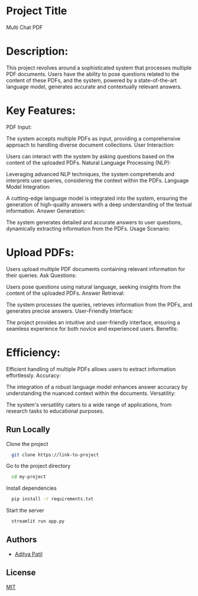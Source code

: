 
# Project Title
Multi Chat PDF 

# Description:
This project revolves around a sophisticated system that processes multiple PDF documents. Users have the ability to pose questions related to the content of these PDFs, and the system, powered by a state-of-the-art language model, generates accurate and contextually relevant answers.

# Key Features:

PDF Input:

The system accepts multiple PDFs as input, providing a comprehensive approach to handling diverse document collections.
User Interaction:

Users can interact with the system by asking questions based on the content of the uploaded PDFs.
Natural Language Processing (NLP):

Leveraging advanced NLP techniques, the system comprehends and interprets user queries, considering the context within the PDFs.
Language Model Integration:

A cutting-edge language model is integrated into the system, ensuring the generation of high-quality answers with a deep understanding of the textual information.
Answer Generation:

The system generates detailed and accurate answers to user questions, dynamically extracting information from the PDFs.
Usage Scenario:

# Upload PDFs:

Users upload multiple PDF documents containing relevant information for their queries.
Ask Questions:

Users pose questions using natural language, seeking insights from the content of the uploaded PDFs.
Answer Retrieval:

The system processes the queries, retrieves information from the PDFs, and generates precise answers.
User-Friendly Interface:

The project provides an intuitive and user-friendly interface, ensuring a seamless experience for both novice and experienced users.
Benefits:

# Efficiency:

Efficient handling of multiple PDFs allows users to extract information effortlessly.
Accuracy:

The integration of a robust language model enhances answer accuracy by understanding the nuanced context within the documents.
Versatility:

The system's versatility caters to a wide range of applications, from research tasks to educational purposes.
## Run Locally

Clone the project

```bash
  git clone https://link-to-project
```

Go to the project directory

```bash
  cd my-project
```

Install dependencies

```bash
  pip install -r requirements.txt
```

Start the server

```bash
  streamlit run app.py
```


## Authors

- [Aditya Patil](https://www.github.com/aditya-patil-00)


## License

[MIT](https://choosealicense.com/licenses/mit/)

